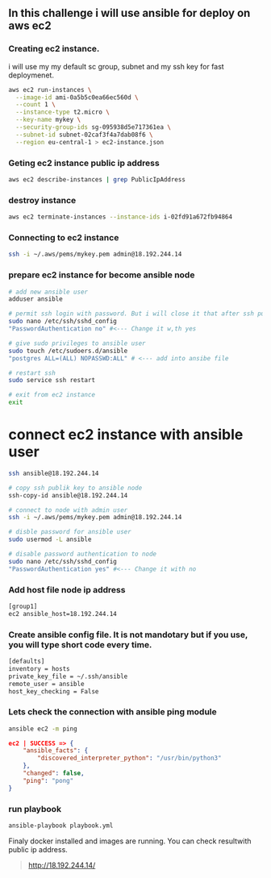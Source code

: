 ## In this challenge i will use ansible for deploy on aws ec2

### Creating ec2 instance. 
i will use my my default sc group, subnet and my ssh key for fast deploymenet. 
```sh
aws ec2 run-instances \
  --image-id ami-0a5b5c0ea66ec560d \
  --count 1 \
  --instance-type t2.micro \
  --key-name mykey \
  --security-group-ids sg-095938d5e717361ea \
  --subnet-id subnet-02caf3f4a7dab08f6 \
  --region eu-central-1 > ec2-instance.json
```

### Geting ec2 instance public ip address
```sh
aws ec2 describe-instances | grep PublicIpAddress
```
### destroy instance
```sh
aws ec2 terminate-instances --instance-ids i-02fd91a672fb94864
```

### Connecting to ec2 instance
```sh
ssh -i ~/.aws/pems/mykey.pem admin@18.192.244.14
```

### prepare ec2 instance for become ansible node
```sh
# add new ansible user
adduser ansible

# permit ssh login with password. But i will close it that after ssh public key copied
sudo nano /etc/ssh/sshd_config
"PasswordAuthentication no" #<--- Change it w,th yes

# give sudo privileges to ansible user
sudo touch /etc/sudoers.d/ansible
"postgres ALL=(ALL) NOPASSWD:ALL" # <--- add into ansibe file

# restart ssh
sudo service ssh restart

# exit from ec2 instance
exit
```

# connect ec2 instance with ansible user
```sh
ssh ansible@18.192.244.14

# copy ssh publik key to ansible node
ssh-copy-id ansible@18.192.244.14
```

```sh
# connect to node with admin user
ssh -i ~/.aws/pems/mykey.pem admin@18.192.244.14

# disble password for ansible user
sudo usermod -L ansible

# disable password authentication to node
sudo nano /etc/ssh/sshd_config
"PasswordAuthentication yes" #<--- Change it with no
```

### Add host file node ip address
```sh
[group1]
ec2 ansible_host=18.192.244.14
```

### Create ansible config file. It is not mandotary but if you use, you will type short code every time.
```sh
[defaults]
inventory = hosts
private_key_file = ~/.ssh/ansible
remote_user = ansible
host_key_checking = False
```

### Lets check the connection with ansible ping module
```sh
ansible ec2 -m ping
```

```json
ec2 | SUCCESS => {
    "ansible_facts": {
        "discovered_interpreter_python": "/usr/bin/python3"
    },
    "changed": false,
    "ping": "pong"
}
```

### run playbook
```sh
ansible-playbook playbook.yml
```

Finaly docker installed and images are running. You can check resultwith public ip address.

> http://18.192.244.14/